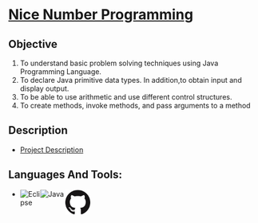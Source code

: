 # [Nice Number Programming](/Nice%20Number%20Programming.pdf)

## Objective
1. To understand basic problem solving techniques using Java Programming Language.
2. To declare Java primitive data types. In addition,to obtain input and display output.
3. To be able to use arithmetic and use different control structures.
4. To create methods, invoke methods, and pass arguments to a method
   
## Description
- [Project Description](/Nice%20Number%20Programming.pdf)
  
## Languages And Tools:

- <img align="left" alt="Eclipse" width="40px" src="https://brandslogos.com/wp-content/uploads/images/large/eclipse-logo-vector.svg" /> <img align="left" alt=  "Java" width="50px" src="https://logoeps.com/wp-content/uploads/2011/06/java-logo-vector.png" /> <img align="left" alt="GitHub" width="50px" src="https://raw.githubusercontent.com/github/explore/78df643247d429f6cc873026c0622819ad797942/topics/github/github.png" /> 
<br/>
